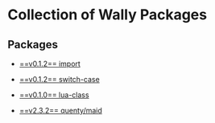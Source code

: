 # Collection of Wally Packages

## Packages

* [==v0.1.2== import](import/)

* [==v0.1.2== switch-case](switchcase/)

* [==v0.1.0== lua-class](luaclass/)

* [==v2.3.2== quenty/maid](https://quenty.github.io/NevermoreEngine/api/maid)
